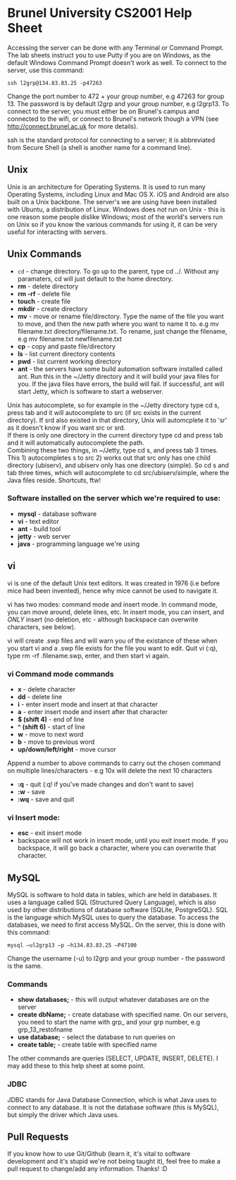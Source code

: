 # Brunel University CS2001 Help Sheet

Accessing the server can be done with any Terminal or Command Prompt. The lab sheets instruct you to use Putty if you are on Windows, as the default Windows Command Prompt doesn't work as well. To connect to the server, use this command:

    ssh l2grp@134.83.83.25 -p47263

Change the port number to 472 + your group number, e.g 47263 for group 13. The password is by default l2grp and your group number, e.g l2grp13. To connect to the server, you must either be on Brunel's campus and connected to the wifi, or connect to Brunel's network though a VPN (see http://connect.brunel.ac.uk for more details).  

ssh is the standard protocol for connecting to a server; it is abbreviated from Secure Shell (a shell is another name for a command line).

## Unix

Unix is an architecture for Operating Systems. It is used to run many Operating Systems, including Linux and Mac OS X. iOS and Android are also built on a Unix backbone. The server's we are using have been installed with Ubuntu, a distribution of Linux. Windows does not run on Unix - this is one reason some people dislike Windows; most of the world's servers run on Unix so if you know the various commands for using it, it can be very useful for interacting with servers.

## Unix Commands

- `cd` - change directory. To go up to the parent, type cd ../. Without any paramaters, cd will just default to the home directory.
- **rm** - delete directory
- **rm -rf** - delete file
- **touch** - create file
- **mkdir** - create directory
- **mv** - move or rename file/directory. Type the name of the file you want to move, and then the new path where you want to name it to. e.g mv filename.txt directory/filename.txt. To rename, just change the filename, e.g mv filename.txt newfilename.txt
- **cp** - copy and paste file/directory
- **ls** - list current directory contents
- **pwd** - list current working directory
- **ant** - the servers have some build automation software installed called ant. Run this in the ~/Jetty directory and it will build your java files for you. If the java files have errors, the build will fail. If successful, ant will start Jetty, which is software to start a webserver.

Unix has autocomplete, so for example in the ~/Jetty directory type cd s, press tab and it will autocomplete to src (if src exists in the current directory). If srd also existed in that directory, Unix will automcplete it to 'sr' as it doesn't know if you want src or srd.  
If there is only one directory in the current directory type cd and press tab and it will automatically autocomplete the path.  
Combining these two things, in ~/Jetty, type cd s, and press tab 3 times. This 1) autocompletes s to src 2) works out that src only has one child directory (ubiserv), and ubiserv only has one directory (simple). So cd s and tab three times, which will autocomplete to cd src/ubiserv/simple, where the Java files reside. Shortcuts, ftw!  

### Software installed on the server which we're required to use:
- **mysql** - database software
- **vi** - text editor
- **ant** - build tool
- **jetty** - web server
- **java** - programming language we're using

## vi

vi is one of the default Unix text editors. It was created in 1976 (i.e before mice had been invented), hence why mice cannot be used to navigate it.  

vi has two modes: command mode and insert mode. In command mode, you can move around, delete lines, etc. In insert mode, you can insert, and *ONLY* insert (no deletion, etc - although backspace can overwrite characters, see below).  

vi will create .swp files and will warn you of the existance of these when you start vi and a .swp file exists for the file you want to edit. Quit vi (:q), type rm -rf .filename.swp, enter, and then start vi again.  

### vi Command mode commands 

- **x** - delete character
- **dd** - delete line
- **i** - enter insert mode and insert at that character
- **a** - enter insert mode and insert after that character
- **$ (shift 4)** - end of line
- **^ (shift 6)** - start of line
- **w** - move to next word
- **b** - move to previous word
- **up/down/left/right** - move cursor

Append a number to above commands to carry out the chosen command on multiple lines/characters - e.g 10x will delete the next 10 characters

- **:q** - quit (:q! if you've made changes and don't want to save)
- **:w** - save
- **:wq** - save and quit

### vi Insert mode:
- **esc** - exit insert mode
- backspace will not work in insert mode, until you exit insert mode. If you backspace, it will go back a character, where you can overwrite that character.

## MySQL

MySQL is software to hold data in tables, which are held in databases. It uses a language called SQL (Structured Query Language), which is also used by other distributions of database software (SQLite, PostgreSQL). SQL is the language which MySQL uses to query the database. To access the databases, we need to first access MySQL. On the server, this is done with this command:

    mysql –ul2grp13 –p –h134.83.83.25 –P47100

Change the username (-u) to l2grp and your group number - the password is the same.

### Commands
- **show databases;** - this will output whatever databases are on the server
- **create dbName;** - create database with specified name. On our servers, you need to start the name with grp_ and your grp number, e.g grp_13_restofname
- **use database;** - select the database to run queries on
- **create table;** - create table with specified name

The other commands are queries (SELECT, UPDATE, INSERT, DELETE). I may add these to this help sheet at some point.

### JDBC
JDBC stands for Java Database Connection, which is what Java uses to connect to any database. It is not the database software (this is MySQL), but simply the driver which Java uses.

## Pull Requests
If you know how to use Git/Github (learn it, it's vital to software development and it's stupid we're not being taught it), feel free to make a pull request to change/add any information. Thanks! :D
